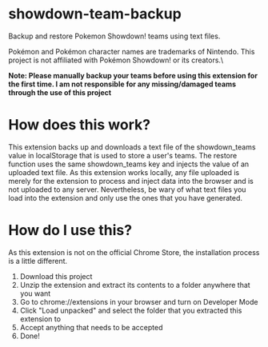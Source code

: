 # showdown-team-backup
Backup and restore Pokemon Showdown! teams using text files.

Pokémon and Pokémon character names are trademarks of Nintendo.
This project is not affiliated with Pokémon Showdown! or its creators.\

**Note: Please manually backup your teams before using this extension for the first time. I am not responsible for any missing/damaged teams through the use of this project**

# How does this work?

This extension backs up and downloads a text file of the showdown_teams value in localStorage that is used to store a user's teams. The restore function uses the same showdown_teams key and injects the value of an uploaded text file. As this extension works locally, any file uploaded is merely for the extension to process and inject data into the browser and is not uploaded to any server.  Nevertheless, be wary of what text files you load into the extension and only use the ones that you have generated.

# How do I use this?
As this extension is not on the official Chrome Store, the installation process is a little different.

1. Download this project
2. Unzip the extension and extract its contents to a folder anywhere that you want
3. Go to chrome://extensions in your browser and turn on Developer Mode
4. Click "Load unpacked" and select the folder that you extracted this extension to
5. Accept anything that needs to be accepted
6. Done! 

